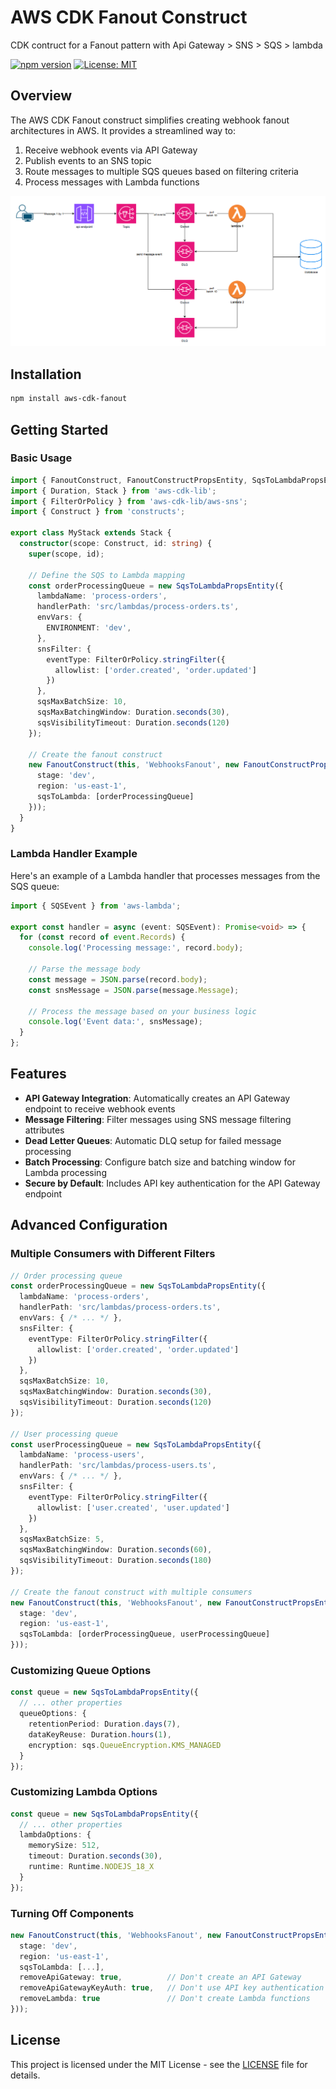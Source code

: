 # AWS CDK Fanout Construct

CDK contruct for a Fanout pattern with Api Gateway > SNS > SQS > lambda

[![npm version](https://badge.fury.io/js/aws-cdk-fanout.svg)](https://badge.fury.io/js/aws-cdk-fanout)
[![License: MIT](https://img.shields.io/badge/License-MIT-yellow.svg)](https://opensource.org/licenses/MIT)

## Overview

The AWS CDK Fanout construct simplifies creating webhook fanout architectures in AWS. It provides a streamlined way to:

1. Receive webhook events via API Gateway
2. Publish events to an SNS topic
3. Route messages to multiple SQS queues based on filtering criteria
4. Process messages with Lambda functions

![Architecture Diagram](https://github.com/TheSmartMonkey/aws-cdk-fanout/blob/main/.github/images/achi.png)

## Installation

```bash
npm install aws-cdk-fanout
```

## Getting Started

### Basic Usage

```typescript
import { FanoutConstruct, FanoutConstructPropsEntity, SqsToLambdaPropsEntity } from 'aws-cdk-fanout';
import { Duration, Stack } from 'aws-cdk-lib';
import { FilterOrPolicy } from 'aws-cdk-lib/aws-sns';
import { Construct } from 'constructs';

export class MyStack extends Stack {
  constructor(scope: Construct, id: string) {
    super(scope, id);
    
    // Define the SQS to Lambda mapping
    const orderProcessingQueue = new SqsToLambdaPropsEntity({
      lambdaName: 'process-orders',
      handlerPath: 'src/lambdas/process-orders.ts',
      envVars: {
        ENVIRONMENT: 'dev',
      },
      snsFilter: {
        eventType: FilterOrPolicy.stringFilter({
          allowlist: ['order.created', 'order.updated']
        })
      },
      sqsMaxBatchSize: 10,
      sqsMaxBatchingWindow: Duration.seconds(30),
      sqsVisibilityTimeout: Duration.seconds(120)
    });
    
    // Create the fanout construct
    new FanoutConstruct(this, 'WebhooksFanout', new FanoutConstructPropsEntity({
      stage: 'dev',
      region: 'us-east-1',
      sqsToLambda: [orderProcessingQueue]
    }));
  }
}
```

### Lambda Handler Example

Here's an example of a Lambda handler that processes messages from the SQS queue:

```typescript
import { SQSEvent } from 'aws-lambda';

export const handler = async (event: SQSEvent): Promise<void> => {
  for (const record of event.Records) {
    console.log('Processing message:', record.body);
    
    // Parse the message body
    const message = JSON.parse(record.body);
    const snsMessage = JSON.parse(message.Message);
    
    // Process the message based on your business logic
    console.log('Event data:', snsMessage);
  }
};
```

## Features

- **API Gateway Integration**: Automatically creates an API Gateway endpoint to receive webhook events
- **Message Filtering**: Filter messages using SNS message filtering attributes
- **Dead Letter Queues**: Automatic DLQ setup for failed message processing
- **Batch Processing**: Configure batch size and batching window for Lambda processing
- **Secure by Default**: Includes API key authentication for the API Gateway endpoint

## Advanced Configuration

### Multiple Consumers with Different Filters

```typescript
// Order processing queue
const orderProcessingQueue = new SqsToLambdaPropsEntity({
  lambdaName: 'process-orders',
  handlerPath: 'src/lambdas/process-orders.ts',
  envVars: { /* ... */ },
  snsFilter: {
    eventType: FilterOrPolicy.stringFilter({
      allowlist: ['order.created', 'order.updated']
    })
  },
  sqsMaxBatchSize: 10,
  sqsMaxBatchingWindow: Duration.seconds(30),
  sqsVisibilityTimeout: Duration.seconds(120)
});

// User processing queue
const userProcessingQueue = new SqsToLambdaPropsEntity({
  lambdaName: 'process-users',
  handlerPath: 'src/lambdas/process-users.ts',
  envVars: { /* ... */ },
  snsFilter: {
    eventType: FilterOrPolicy.stringFilter({
      allowlist: ['user.created', 'user.updated']
    })
  },
  sqsMaxBatchSize: 5,
  sqsMaxBatchingWindow: Duration.seconds(60),
  sqsVisibilityTimeout: Duration.seconds(180)
});

// Create the fanout construct with multiple consumers
new FanoutConstruct(this, 'WebhooksFanout', new FanoutConstructPropsEntity({
  stage: 'dev',
  region: 'us-east-1',
  sqsToLambda: [orderProcessingQueue, userProcessingQueue]
}));
```

### Customizing Queue Options

```typescript
const queue = new SqsToLambdaPropsEntity({
  // ... other properties
  queueOptions: {
    retentionPeriod: Duration.days(7),
    dataKeyReuse: Duration.hours(1),
    encryption: sqs.QueueEncryption.KMS_MANAGED
  }
});
```

### Customizing Lambda Options

```typescript
const queue = new SqsToLambdaPropsEntity({
  // ... other properties
  lambdaOptions: {
    memorySize: 512,
    timeout: Duration.seconds(30),
    runtime: Runtime.NODEJS_18_X
  }
});
```

### Turning Off Components

```typescript
new FanoutConstruct(this, 'WebhooksFanout', new FanoutConstructPropsEntity({
  stage: 'dev',
  region: 'us-east-1',
  sqsToLambda: [...],
  removeApiGateway: true,          // Don't create an API Gateway
  removeApiGatewayKeyAuth: true,   // Don't use API key authentication
  removeLambda: true               // Don't create Lambda functions
}));
```

## License

This project is licensed under the MIT License - see the [LICENSE](https://github.com/TheSmartMonkey/aws-cdk-fanout/blob/main/LICENSE) file for details.
